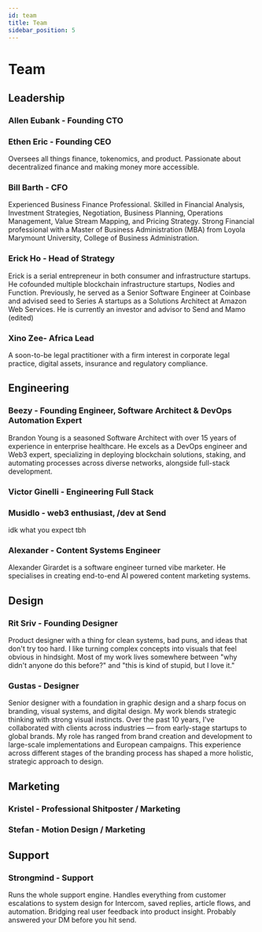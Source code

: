 ```yaml
---
id: team
title: Team
sidebar_position: 5
---
```


# Team

## Leadership

### **Allen Eubank - Founding CTO**

### **Ethen Eric - Founding CEO**
Oversees all things finance, tokenomics, and product. Passionate about decentralized finance and making money more accessible.

### **Bill Barth - CFO**
Experienced Business Finance Professional. Skilled in Financial Analysis, Investment Strategies, Negotiation, Business Planning, Operations Management, Value Stream Mapping, and Pricing Strategy. Strong Financial professional with a Master of Business Administration (MBA) from Loyola Marymount University, College of Business Administration.

### **Erick Ho - Head of Strategy**
Erick is a serial entrepreneur in both consumer and infrastructure startups. He cofounded multiple blockchain infrastructure startups, Nodies and Function. Previously, he served as a Senior Software Engineer at Coinbase and advised seed to Series A startups as a Solutions Architect at Amazon Web Services. He is currently an investor and advisor to Send and Mamo  (edited) 

### **Xino Zee- Africa Lead**
A soon-to-be legal practitioner with a firm interest in corporate legal practice, digital assets, insurance and regulatory compliance.

## Engineering

### **Beezy - Founding Engineer, Software Architect & DevOps Automation Expert**
Brandon Young is a seasoned Software Architect with over 15 years of experience in enterprise healthcare. He excels as a DevOps engineer and Web3 expert, specializing in deploying blockchain solutions, staking, and automating processes across diverse networks, alongside full-stack development.

### **Victor Ginelli - Engineering Full Stack**

### **Musidlo - web3 enthusiast, /dev at Send**
idk what you expect tbh

### **Alexander - Content Systems Engineer**
Alexander Girardet is a software engineer turned vibe marketer. He specialises in creating end-to-end AI powered content marketing systems.

## Design

### **Rit Sriv - Founding Designer**
Product designer with a thing for clean systems, bad puns, and ideas that don't try too hard. I like turning complex concepts into visuals that feel obvious in hindsight. Most of my work lives somewhere between "why didn't anyone do this before?" and "this is kind of stupid, but I love it."

### **Gustas - Designer**
Senior designer with a foundation in graphic design and a sharp focus on branding, visual systems, and digital design. My work blends strategic thinking with strong visual instincts. Over the past 10 years, I've collaborated with clients across industries — from early-stage startups to global brands. My role has ranged from brand creation and development to large-scale implementations and European campaigns. This experience across different stages of the branding process has shaped a more holistic, strategic approach to design.

## Marketing

### **Kristel - Professional Shitposter / Marketing**

### **Stefan - Motion Design / Marketing**

## Support

### **Strongmind - Support**
Runs the whole support engine. Handles everything from customer escalations to system design for Intercom, saved replies, article flows, and automation. Bridging real user feedback into product insight. Probably answered your DM before you hit send.